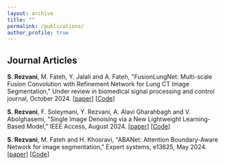 ```yaml
---
layout: archive
title: ""
permalink: /publications/
author_profile: true
---
```


<!--#You can find all my papers on my [Google Scholar profile](https://scholar.google.com/citations?user=Hp0MiBcAAAAJ&hl=en&authuser=1) --and my Publons profile below.

#<span id="badgeCont14"><script type="text/javascript" src="https://publons.com/mashlets?el=badgeCont14&rid=T-3128-2019"></script></span>
-->

Journal Articles
---------------------
**S. Rezvani**, M. Fateh, Y. Jalali and A. Fateh, "FusionLungNet: Multi-scale Fusion Convolution with Refinement Network for Lung CT Image Segmentation," Under review in biomedical signal processing and control journal, October 2024. [[paper](https://arxiv.org/html/2410.15812v1)] [[Code](https://github.com/sadjadrz/FusionLungNet)]

**S. Rezvani**, F. Soleymani, Y. Rezvani,  A. Alavi Gharahbagh and V. Abolghasemi, "Single Image Denoising via a New Lightweight Learning-Based Model," IEEE Access, August 2024. [[paper](https://ieeexplore.ieee.org/document/10654252)] [[Code](https://github.com/sadjadrz/Zero-shot-image-denoising-based-on-downsampling)]

**S. Rezvani**, M. Fateh and H. Khosravi, "ABANet: Attention Boundary-Aware Network for image
segmentation," Expert systems, e13625, May 2024. [[paper](ABANet.pdf)] [[Code](https://github.com/sadjadrz/ABANet-Attention-boundary-aware-network-for-image-segmentation)]
